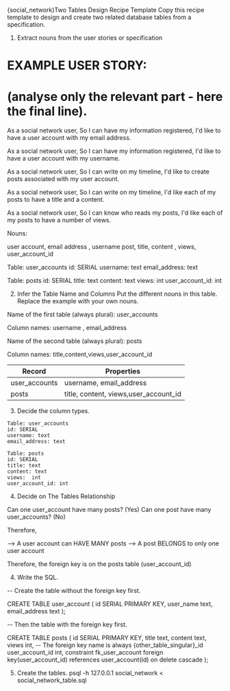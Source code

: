 {social_network)Two Tables Design Recipe Template
Copy this recipe template to design and create two related database tables from a specification.

1. Extract nouns from the user stories or specification

# EXAMPLE USER STORY:
# (analyse only the relevant part - here the final line).

As a social network user,
So I can have my information registered,
I'd like to have a user account with my email address.

As a social network user,
So I can have my information registered,
I'd like to have a user account with my username.

As a social network user,
So I can write on my timeline,
I'd like to create posts associated with my user account.

As a social network user,
So I can write on my timeline,
I'd like each of my posts to have a title and a content.

As a social network user,
So I can know who reads my posts,
I'd like each of my posts to have a number of views.

Nouns:

user account, email address , username 
post, title, content , views, user_account_id 


Table: user_accounts
id: SERIAL
username: text
email_address: text

Table: posts
id: SERIAL
title: text
content: text
views: int
user_account_id: int



2. Infer the Table Name and Columns
Put the different nouns in this table. Replace the example with your own nouns.


Name of the first table (always plural): user_accounts

Column names: username , email_address

Name of the second table (always plural): posts

Column names: title,content,views,user_account_id 


| Record        | Properties                            |
| -----------   | -------------------------------       |
| user_accounts | username, email_address               |
| posts         | title, content, views,user_account_id |




3. Decide the column types.

```
Table: user_accounts 
id: SERIAL
username: text
email_address: text

Table: posts
id: SERIAL
title: text 
content: text 
views:  int
user_account_id: int 

```


4. Decide on The Tables Relationship


Can one user_account have many posts? (Yes)
Can one post have many user_accounts? (No)

Therefore,

--> A user account can HAVE MANY posts 
--> A post BELONGS to only one user account 

Therefore, the foreign key is on the posts table (user_account_id)




4. Write the SQL.


-- Create the table without the foreign key first.

CREATE TABLE user_account (
  id SERIAL PRIMARY KEY,
  user_name text,
  email_address text
);


-- Then the table with the foreign key first.



CREATE TABLE posts (
  id SERIAL PRIMARY KEY,
  title text,
  content text,
  views int,
-- The foreign key name is always {other_table_singular}_id
  user_account_id int,
  constraint fk_user_account foreign key(user_account_id)
    references user_account(id)
    on delete cascade
);


5. Create the tables.
psql -h 127.0.0.1 social_network < social_network_table.sql
